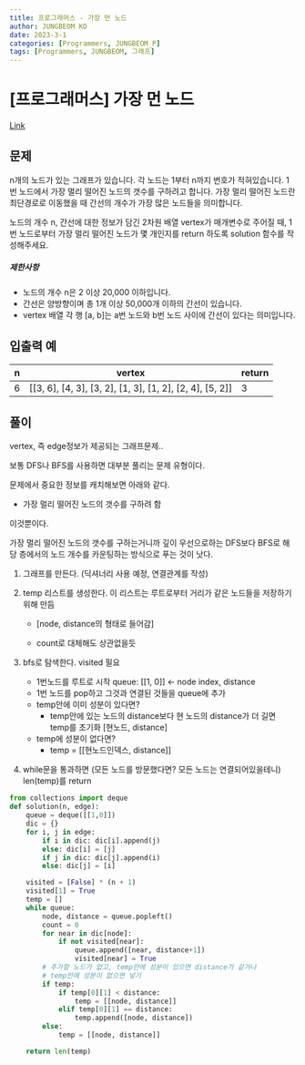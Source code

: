 ```yaml
---
title: 프로그래머스 - 가장 먼 노드
author: JUNGBEOM KO
date: 2023-3-1
categories: [Programmers, JUNGBEOM_P]
tags: [Programmers, JUNGBEOM, 그래프]
---
```


# [프로그래머스] 가장 먼 노드

[Link](https://school.programmers.co.kr/learn/courses/30/lessons/49189)



## 문제

n개의 노드가 있는 그래프가 있습니다. 각 노드는 1부터 n까지 번호가 적혀있습니다. 1번 노드에서 가장 멀리 떨어진 노드의 갯수를 구하려고 합니다. 가장 멀리 떨어진 노드란 최단경로로 이동했을 때 간선의 개수가 가장 많은 노드들을 의미합니다.

노드의 개수 n, 간선에 대한 정보가 담긴 2차원 배열 vertex가 매개변수로 주어질 때, 1번 노드로부터 가장 멀리 떨어진 노드가 몇 개인지를 return 하도록 solution 함수를 작성해주세요.

##### 제한사항

- 노드의 개수 n은 2 이상 20,000 이하입니다.
- 간선은 양방향이며 총 1개 이상 50,000개 이하의 간선이 있습니다.
- vertex 배열 각 행 [a, b]는 a번 노드와 b번 노드 사이에 간선이 있다는 의미입니다.



## 입출력 예

| n    | vertex                                                   | return |
| ---- | -------------------------------------------------------- | ------ |
| 6    | [[3, 6], [4, 3], [3, 2], [1, 3], [1, 2], [2, 4], [5, 2]] | 3      |



## 풀이

vertex, 즉 edge정보가 제공되는 그래프문제..

보통 DFS나 BFS를 사용하면 대부분 풀리는 문제 유형이다.

문제에서 중요한 정보를 캐치해보면 아래와 같다.

- 가장 멀리 떨어진 노드의 갯수를 구하려 함

이것뿐이다. 

가장 멀리 떨어진 노드의 갯수를 구하는거니까 깊이 우선으로하는 DFS보다 BFS로 해당 층에서의 노드 개수를 카운팅하는 방식으로 푸는 것이 낫다.

1. 그래프를 만든다. (딕셔너리 사용 예정, 연결관계를 작성)

2. temp 리스트를 생성한다. 이 리스트는 루트로부터 거리가 같은 노드들을 저장하기 위해 만듬

   - [node, distance의 형태로 들어감]

   - count로 대체해도 상관없을듯

3. bfs로 탐색한다. visited 필요

   - 1번노드를 루트로 시작 queue: [[1, 0]] ← node index, distance
   - 1번 노드를 pop하고 그것과 연결된 것들을 queue에 추가
   - temp안에 이미 성분이 있다면?
     - temp안에 있는 노드의 distance보다 현 노드의 distance가 더 길면 temp를 초기화 [현노드, distance]
   - temp에 성분이 없다면?
     - temp = [[현노드인덱스, distance]]

4. while문을 통과하면 (모든 노드를 방문했다면? 모든 노드는 연결되어있을테니) len(temp)를 return

```python
from collections import deque
def solution(n, edge):
    queue = deque([[1,0]])
    dic = {}
    for i, j in edge:
        if i in dic: dic[i].append(j)
        else: dic[i] = [j]
        if j in dic: dic[j].append(i)
        else: dic[j] = [i]

    visited = [False] * (n + 1)
    visited[1] = True
    temp = []
    while queue:
        node, distance = queue.popleft()
        count = 0
        for near in dic[node]:
            if not visited[near]:
                queue.append([near, distance+1])
                visited[near] = True
        # 추가할 노드가 없고, temp안에 성분이 있으면 distance가 같거나
        # temp안에 성분이 없으면 넣기
        if temp:
            if temp[0][1] < distance:
                temp = [[node, distance]]
            elif temp[0][1] == distance:
                temp.append([node, distance])
        else:
            temp = [[node, distance]]

    return len(temp)
```



